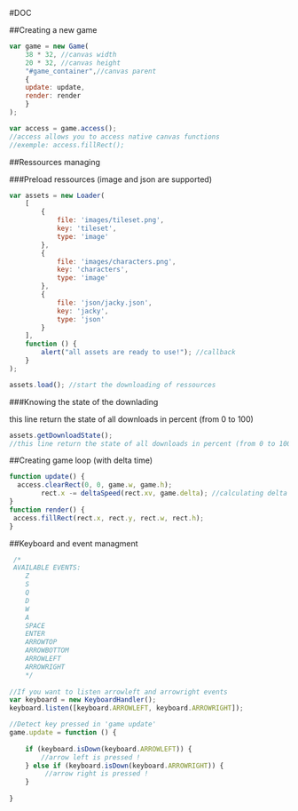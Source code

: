 #DOC

##Creating a new game
```javascript
var game = new Game(
    38 * 32, //canvas width
    20 * 32, //canvas height
    "#game_container",//canvas parent
    {
    update: update,
    render: render
    }
);

var access = game.access();
//access allows you to access native canvas functions
//exemple: access.fillRect();
```
##Ressources managing

###Preload ressources (image and json are supported)

```javascript
var assets = new Loader(
    [
        {
            file: 'images/tileset.png',
            key: 'tileset',
            type: 'image'
        },
        {
            file: 'images/characters.png',
            key: 'characters',
            type: 'image'
        },
        {
            file: 'json/jacky.json',
            key: 'jacky',
            type: 'json'
        }
    ],
    function () {
        alert("all assets are ready to use!"); //callback
    }
);

assets.load(); //start the downloading of ressources
```
###Knowing the state of the downlading

this line return the state of all downloads in percent (from 0 to 100)

```javascript
assets.getDownloadState();
//this line return the state of all downloads in percent (from 0 to 100)
```
##Creating game loop (with delta time)

```javascript
function update() {
  access.clearRect(0, 0, game.w, game.h);
        rect.x -= deltaSpeed(rect.xv, game.delta); //calculating delta speed
}
function render() {
 access.fillRect(rect.x, rect.y, rect.w, rect.h);
}
```

##Keyboard and event managment
```javascript
 /*
 AVAILABLE EVENTS:
    Z
    S
    Q
    D
    W
    A
    SPACE
    ENTER
    ARROWTOP
    ARROWBOTTOM
    ARROWLEFT
    ARROWRIGHT
    */
    
//If you want to listen arrowleft and arrowright events
var keyboard = new KeyboardHandler();
keyboard.listen([keyboard.ARROWLEFT, keyboard.ARROWRIGHT]);

//Detect key pressed in 'game update'
game.update = function () {
    
    if (keyboard.isDown(keyboard.ARROWLEFT)) {
        //arrow left is pressed !
    } else if (keyboard.isDown(keyboard.ARROWRIGHT)) {
         //arrow right is pressed !
    }
    
}
```
